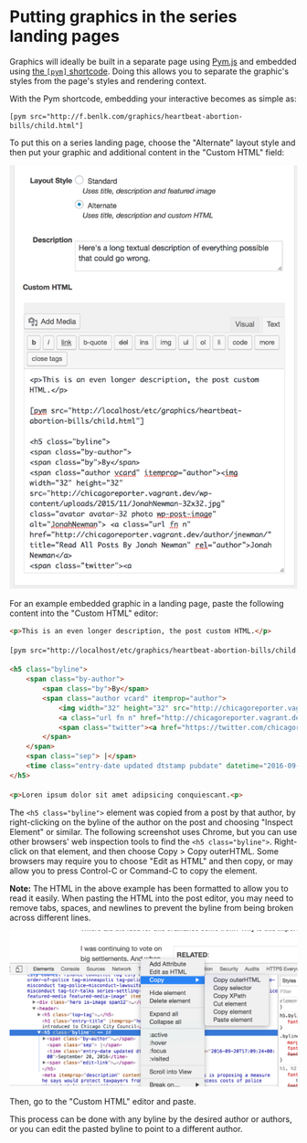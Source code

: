 # Putting graphics in the series landing pages

Graphics will ideally be built in a separate page using [Pym.js]() and embedded using [the `[pym]` shortcode](https://wordpress.org/plugins/pym-shortcode/). Doing this allows you to separate the graphic's styles from the page's styles and rendering context.

With the Pym shortcode, embedding your interactive becomes as simple as:

```
[pym src="http://f.benlk.com/graphics/heartbeat-abortion-bills/child.html"]
```

To put this on a series landing page, choose the "Alternate" layout style and then put your graphic and additional content in the "Custom HTML" field:

![screenshot of the series landing page editor showing that the "Alternate" radio button has been checked for the "Layout Style" option and the "Custom HTML" WYSIWYG editor has the HTML that is noted later in this page.](./img/custom-html-pym-shortcode.png)

For an example embedded graphic in a landing page, paste the following content into the "Custom HTML" editor:

```html
<p>This is an even longer description, the post custom HTML.</p>

[pym src="http://localhost/etc/graphics/heartbeat-abortion-bills/child.html"]

<h5 class="byline">
	<span class="by-author">
		<span class="by">By</span>
		<span class="author vcard" itemprop="author">
			<img width="32" height="32" src="http://chicagoreporter.vagrant.dev/wp-content/uploads/2015/11/JonahNewman-32x32.jpg" class="avatar avatar-32 photo wp-post-image" alt="JonahNewman">
			<a class="url fn n" href="http://chicagoreporter.vagrant.dev/author/jnewman/" title="Read All Posts By Jonah Newman" rel="author">Jonah Newman</a>
			<span class="twitter"><a href="https://twitter.com/chicagoreporter"><i class="icon-twitter"></i></a></span>
		</span>
	</span>
	<span class="sep"> |</span>
	<time class="entry-date updated dtstamp pubdate" datetime="2016-09-20T17:09:24+00:00">September 20, 2016</time>
</h5>

<p>Loren ipsum dolor sit amet adipsicing conquiescant.<p>
```

The `<h5 class="byline">` element was copied from a post by that author, by right-clicking on the byline of the author on the post and choosing "Inspect Element" or similar. The following screenshot uses Chrome, but you can use other browsers' web inspection tools to find the `<h5 class="byline">`. Right-click on that element, and then choose Copy > Copy outerHTML. Some browsers may require you to choose "Edit as HTML" and then copy, or may allow you to press Control-C or Command-C to copy the element.

**Note:** The HTML in the above example has been formatted to allow you to read it easily. When pasting the HTML into the post editor, you may need to remove tabs, spaces, and newlines to prevent the byline from being broken across different lines.

![a screenshot showing how to use a mouse to copy the outerHTML of an element in the document tree, as described in the preceding paragraph.](./img/copy-the-byline.png)

Then, go to the "Custom HTML" editor and paste.

This process can be done with any byline by the desired author or authors, or you can edit the pasted byline to point to a different author.
